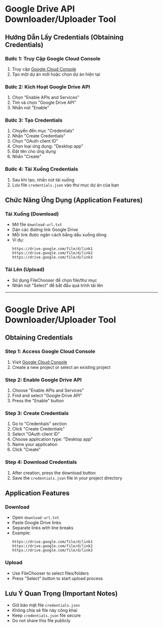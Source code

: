 # Google Drive API Downloader/Uploader Tool
## Hướng Dẫn Lấy Credentials (Obtaining Credentials)

### Bước 1: Truy Cập Google Cloud Console
1. Truy cập [Google Cloud Console](https://console.cloud.google.com/)
2. Tạo một dự án mới hoặc chọn dự án hiện tại

### Bước 2: Kích Hoạt Google Drive API
1. Chọn "Enable APIs and Services"
2. Tìm và chọn "Google Drive API"
3. Nhấn nút "Enable"

### Bước 3: Tạo Credentials
1. Chuyển đến mục "Credentials"
2. Nhấn "Create Credentials"
3. Chọn "OAuth client ID"
4. Chọn loại ứng dụng: "Desktop app"
5. Đặt tên cho ứng dụng
6. Nhấn "Create"

### Bước 4: Tải Xuống Credentials
1. Sau khi tạo, nhấn nút tải xuống
2. Lưu file `credentials.json` vào thư mục dự án của bạn

## Chức Năng Ứng Dụng (Application Features)

### Tải Xuống (Download)
- Mở file `download-url.txt`
- Dán các đường link Google Drive
- Mỗi link được ngăn cách bằng dấu xuống dòng
- Ví dụ:
  ```
  https://drive.google.com/file/d/link1
  https://drive.google.com/file/d/link2
  https://drive.google.com/file/d/link3
  ```

### Tải Lên (Upload)
- Sử dụng FileChooser để chọn file/thư mục
- Nhấn nút "Select" để bắt đầu quá trình tải lên

---

# Google Drive API Downloader/Uploader Tool
## Obtaining Credentials

### Step 1: Access Google Cloud Console
1. Visit [Google Cloud Console](https://console.cloud.google.com/)
2. Create a new project or select an existing project

### Step 2: Enable Google Drive API
1. Choose "Enable APIs and Services"
2. Find and select "Google Drive API"
3. Press the "Enable" button

### Step 3: Create Credentials
1. Go to "Credentials" section
2. Click "Create Credentials"
3. Select "OAuth client ID"
4. Choose application type: "Desktop app"
5. Name your application
6. Click "Create"

### Step 4: Download Credentials
1. After creation, press the download button
2. Save the `credentials.json` file in your project directory

## Application Features

### Download
- Open `download-url.txt`
- Paste Google Drive links
- Separate links with line breaks
- Example:
  ```
  https://drive.google.com/file/d/link1
  https://drive.google.com/file/d/link2
  https://drive.google.com/file/d/link3
  ```

### Upload
- Use FileChooser to select files/folders
- Press "Select" button to start upload process

## Lưu Ý Quan Trọng (Important Notes)
- Giữ bảo mật file `credentials.json`
- Không chia sẻ file này công khai
- Keep `credentials.json` file secure
- Do not share this file publicly